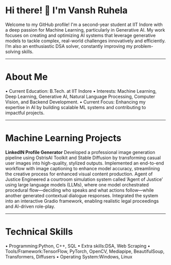 # Hi there! 👋 I'm Vansh Ruhela
Welcome to my GitHub profile! I'm a second-year student at IIT Indore with a deep passion for Machine Learning, particularly in Generative AI. My work focuses on creating and optimizing AI systems that leverage generative models to tackle complex, real-world challenges innovatively and efficiently. I’m also an enthusiastic DSA solver, constantly improving my problem-solving skills.
________________________________________
# About Me
•	Current Education: B.Tech. at IIT Indore
•	Interests: Machine Learning, Deep Learning, Generative AI, Natural Language Processing, Computer Vision, and Backend Development.
•	Current Focus: Enhancing my expertise in AI by building scalable ML systems and contributing to impactful projects.
________________________________________
# Machine Learning Projects
**LinkedIN Profile Generator**
Developed a professional image generation pipeline using OstrisAI Toolkit and Stable Diffusion by transforming casual user images into high-quality, stylized outputs. Implemented an end-to-end workflow with image captioning to enhance model accuracy, streamlining the creative process for enhanced visual content production.
Agent of Justice 
Engineered a courtroom simulation system called ’Agent of Justice’ using large language models (LLMs), where one model orchestrated procedural flow—deciding who speaks and what actions follow—while another generated contextual dialogue responses. Integrated the system into an interactive Gradio framework, enabling realistic legal proceedings and AI-driven role-play.
________________________________________
# Technical Skills
• Programming:Python, C++, SQL • Extra skills:DSA, Web Scraping 
• Tools/Framework:TensorFlow, PyTorch, OpenCV, Mediapipe, BeautifulSoup, Transformers, Diffusers 
• Operating System:Windows, Linux


